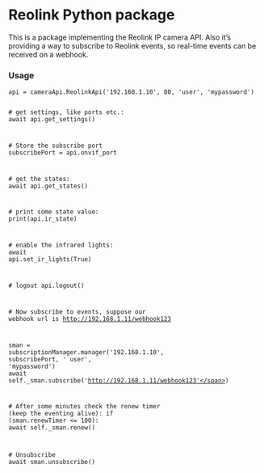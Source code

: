 <h1 class="code-line" data-line-start=0 data-line-end=1 ><a id="Reolink_Python_package_0"></a>Reolink Python package</h1>
<p class="has-line-data" data-line-start="2" data-line-end="3">This is a package implementing the Reolink IP camera API. Also it’s providing a way to subscribe to Reolink events, so real-time events can be received on a webhook.</p>
<h3 class="code-line" data-line-start=4 data-line-end=5 ><a id="Usage_4"></a>Usage</h3>
<pre><code class="has-line-data" data-line-start="7" data-line-end="39" class="language-python">api = cameraApi.ReolinkApi(<span class="hljs-string">'192.168.1.10'</span>, <span class="hljs-number">80</span>, <span class="hljs-string">'user'</span>, <span class="hljs-string">'mypassword'</span>)

<span class="hljs-comment"># get settings, like ports etc.:</span>
<span class="hljs-keyword">await</span> api.get_settings()

<span class="hljs-comment"># Store the subscribe port</span>
subscribePort =  api.onvif_port

<span class="hljs-comment"># get the states:</span>
<span class="hljs-keyword">await</span> api.get_states()

<span class="hljs-comment"># print some state value:</span>
print(api.ir_state)

<span class="hljs-comment"># enable the infrared lights:</span>
<span class="hljs-keyword">await</span> api.set_ir_lights(<span class="hljs-keyword">True</span>)

<span class="hljs-comment"># logout</span>
api.logout()

<span class="hljs-comment"># Now subscribe to events, suppose our webhook url is http://192.168.1.11/webhook123</span>

sman = subscriptionManager.manager(<span class="hljs-string">'192.168.1.10'</span>, subscribePort, <span class="hljs-string">' user'</span>, <span class="hljs-string">'mypassword'</span>)
<span class="hljs-keyword">await</span> self._sman.subscribe(<span class="hljs-string">'http://192.168.1.11/webhook123'</span>)

<span class="hljs-comment"># After some minutes check the renew timer (keep the eventing alive):</span>
<span class="hljs-keyword">if</span> (sman.renewTimer &lt;= <span class="hljs-number">100</span>):
    <span class="hljs-keyword">await</span> self._sman.renew()

<span class="hljs-comment"># Unsubscribe</span>
<span class="hljs-keyword">await</span> sman.unsubscribe()
</code></pre>
